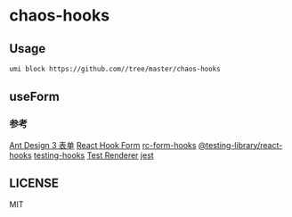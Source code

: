 # chaos-hooks

## Usage

```sh
umi block https://github.com//tree/master/chaos-hooks
```

## useForm

### 参考

[Ant Design 3 表单](https://3x.ant.design/components/form-cn/#components-form-demo-validate-other)
[React Hook Form](https://react-hook-form.com/)
[rc-form-hooks](https://github.com/mushan0x0/rc-form-hooks)
[@testing-library/react-hooks](https://github.com/testing-library/react-hooks-testing-library)
[testing-hooks](https://reactjs.org/blog/2019/02/06/react-v16.8.0.html#testing-hooks)
[Test Renderer](https://reactjs.org/docs/test-renderer.html)
[jest](https://jestjs.io/)

## LICENSE

MIT
